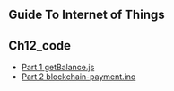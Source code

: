 ## Guide To Internet of Things
## Ch12_code

+ [Part 1 getBalance.js](../Ch12_code/getBalance.js)
+ [Part 2 blockchain-payment.ino](../Ch12_code/blockchain-payment.ino)
